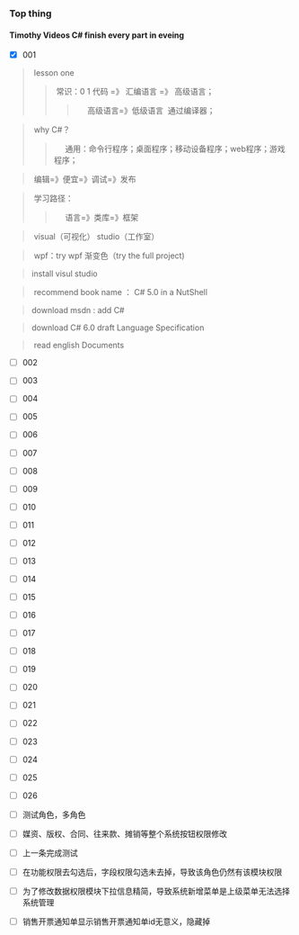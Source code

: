 ### Top thing
#### Timothy Videos C# finish every part in eveing
- [x] 001
>  lesson one
>>  常识：0 1 代码 =》 汇编语言 =》 高级语言；
>>>       高级语言=》低级语言  通过编译器；

>  why C#？
>>      通用：命令行程序；桌面程序；移动设备程序；web程序；游戏程序；

>  编辑=》便宜=》调试=》发布

>  学习路径：
>>      语言=》类库=》框架

>  visual（可视化） studio（工作室）

>  wpf：try wpf 渐变色（try the full project)

>  install visul studio

>  recommend book name ： C# 5.0 in a NutShell

>  download msdn : add C#

>  download C# 6.0 draft Language Specification

>  read english Documents

- [ ] 002 
- [ ] 003
- [ ] 004
- [ ] 005
- [ ] 006
- [ ] 007
- [ ] 008
- [ ] 009
- [ ] 010
- [ ] 011
- [ ] 012
- [ ] 013
- [ ] 014
- [ ] 015
- [ ] 016
- [ ] 017
- [ ] 018
- [ ] 019
- [ ] 020
- [ ] 021
- [ ] 022
- [ ] 023
- [ ] 024
- [ ] 025
- [ ] 026

- [ ] 测试角色，多角色
- [ ] 媒资、版权、合同、往来款、摊销等整个系统按钮权限修改
- [ ] 上一条完成测试
- [ ] 在功能权限去勾选后，字段权限勾选未去掉，导致该角色仍然有该模块权限
- [ ] 为了修改数据权限模块下拉信息精简，导致系统新增菜单是上级菜单无法选择系统管理
- [ ] 销售开票通知单显示销售开票通知单id无意义，隐藏掉
